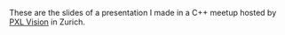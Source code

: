 These are the slides of a presentation I made in a C++ meetup hosted by [PXL Vision](https://www.pxl-vision.com/) in Zurich.
